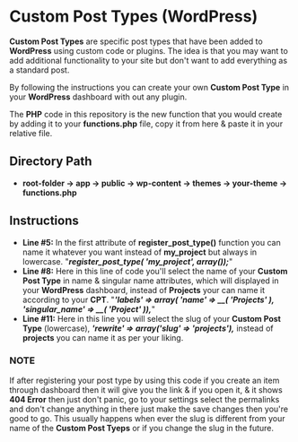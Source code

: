 # Custom Post Types (WordPress)
<p><b>Custom Post Types</b> are specific post types that have been added to <b>WordPress</b> using custom code or plugins. The idea is that you may want to add additional functionality to your site but don't want to add everything as a standard post.</p>
<p>By following the instructions you can create your own <b>Custom Post Type</b> in your <b>WordPress</b> dashboard with out any plugin.</p>
<p>The <b>PHP</b> code in this repository is the new function that you would create by adding it to your <b>functions.php</b> file, copy it from here & paste it in your relative file.</p>
<h2>Directory Path</h2>
<ul>
  <li><b>root-folder -> app -> public -> wp-content -> themes -> your-theme -> functions.php</b></li>
</ul>
<h2>Instructions</h2>
<ul>
  <li><b>Line #5:</b> In the first attribute of <b>register_post_type()</b> function you can name it whatever you want instead of <b>my_project</b> but always in lowercase. "<b><em>register_post_type( 'my_project', array());</em></b>"</li> 
  <li><b>Line #8:</b> Here in this line of code you'll select the name of your <b>Custom Post Type</b> in name & singular name attributes, which will displayed in your <b>WordPress</b> dashboard, instead of <b>Projects</b> your can name it according to your <b>CPT</b>. "<b><em>'labels' => array( 'name' => __( 'Projects' ), 'singular_name' => __( 'Project' )),</em></b>"</li>
  <li><b>Line #11:</b> Here in this line you will select the slug of your <b>Custom Post Type</b> (lowercase), <b><em>'rewrite' => array('slug' => 'projects'),</em></b> instead of <b>projects</b> you can name it as per your liking.</li>
</ul>
<h3>NOTE</h3>
<p>If after registering your post type by using this code if you create an item through dashboard then it will give you the link & if you open it, & it shows <b>404 Error</b> then just don't panic, go to your settings select the permalinks and don't change anything in there just make the save changes then you're good to go. This usually happens when ever the slug is different from your name of the <b>Custom Post Tyeps</b> or if you change the slug in the future.</p>

